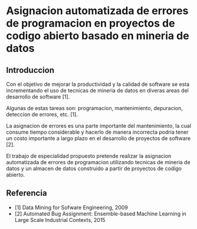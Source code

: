 # Asignacion automatizada de errores de programacion en proyectos de codigo abierto basado en mineria de datos

## Introduccion
Con el objetivo de mejorar la productividad y la calidad de software se esta incrementando
el uso de tecnicas de mineria de datos en diveras areas del desarrollo de software [1].

Algunas de estas tareas son: programacion, mantenimiento, depuracion, deteccion de errores,
etc. [1].

La asignacion de errores es una parte importante del mantenimiento, la cual consume tiempo
considerable y hacerlo de manera incorrecta podria tener un costo importante a largo plazo
en el desarrollo de proyectos de software [2].

El trabajo de especialidad propuesto pretende realizar la asignacion automatizada de errores
de programacion utilizando tecnicas de mineria de datos y un almacen de datos construido
a partir de proyectos de codigo abierto.

## Referencia

- [1] Data Mining for Sofware Engineering, 2009
- [2] Automated Bug Assignment: Ensemble-based Machine Learning in Large Scale Industrial Contexts, 2015

